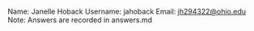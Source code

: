 Name: Janelle Hoback
Username: jahoback
Email: jh294322@ohio.edu
Note: Answers are recorded in answers.md